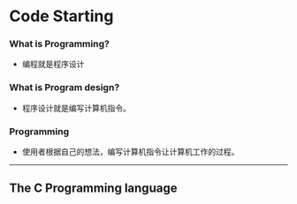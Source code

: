 # Code Starting

### What is Programming?

- 编程就是程序设计

### What is Program design?

- 程序设计就是编写计算机指令。

### Programming 

- 使用者根据自己的想法，编写计算机指令让计算机工作的过程。
  

--- 

## The C Programming language
